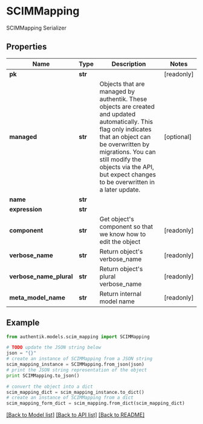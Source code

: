 # SCIMMapping

SCIMMapping Serializer

## Properties
Name | Type | Description | Notes
------------ | ------------- | ------------- | -------------
**pk** | **str** |  | [readonly] 
**managed** | **str** | Objects that are managed by authentik. These objects are created and updated automatically. This flag only indicates that an object can be overwritten by migrations. You can still modify the objects via the API, but expect changes to be overwritten in a later update. | [optional] 
**name** | **str** |  | 
**expression** | **str** |  | 
**component** | **str** | Get object&#39;s component so that we know how to edit the object | [readonly] 
**verbose_name** | **str** | Return object&#39;s verbose_name | [readonly] 
**verbose_name_plural** | **str** | Return object&#39;s plural verbose_name | [readonly] 
**meta_model_name** | **str** | Return internal model name | [readonly] 

## Example

```python
from authentik.models.scim_mapping import SCIMMapping

# TODO update the JSON string below
json = "{}"
# create an instance of SCIMMapping from a JSON string
scim_mapping_instance = SCIMMapping.from_json(json)
# print the JSON string representation of the object
print SCIMMapping.to_json()

# convert the object into a dict
scim_mapping_dict = scim_mapping_instance.to_dict()
# create an instance of SCIMMapping from a dict
scim_mapping_form_dict = scim_mapping.from_dict(scim_mapping_dict)
```
[[Back to Model list]](../README.md#documentation-for-models) [[Back to API list]](../README.md#documentation-for-api-endpoints) [[Back to README]](../README.md)


